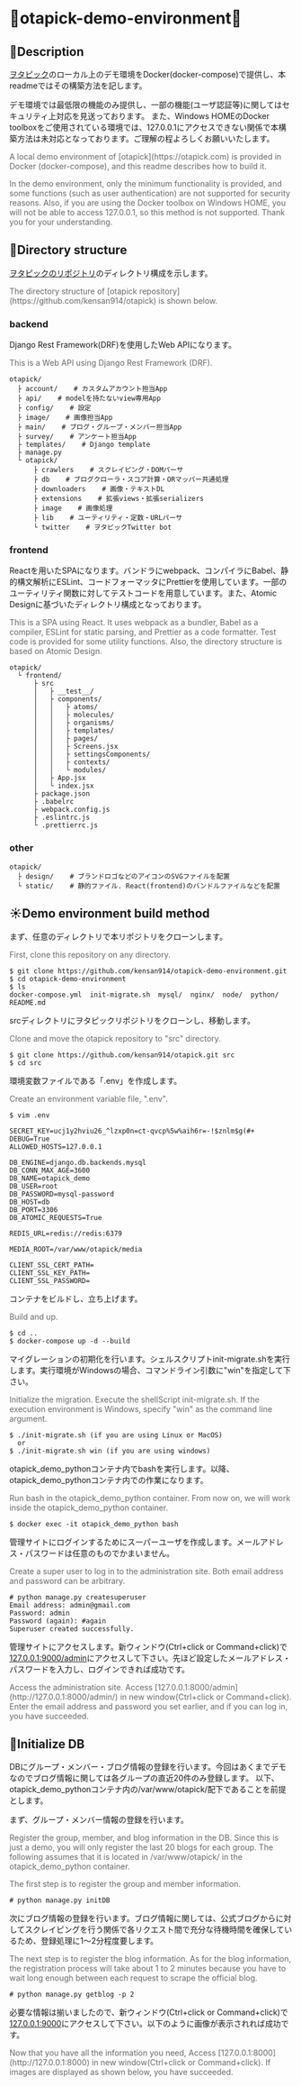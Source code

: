 # :whale:otapick-demo-environment:whale2:

## :deciduous_tree:Description
[ヲタピック](https://otapick.com)のローカル上のデモ環境をDocker(docker-compose)で提供し、本readmeではその構築方法を記します。

デモ環境では最低限の機能のみ提供し、一部の機能(ユーザ認証等)に関してはセキュリティ上対応を見送っております。
また、Windows HOMEのDocker toolboxをご使用されている環境では、127.0.0.1にアクセスできない関係で本構築方法は未対応となっております。ご理解の程よろしくお願いいたします。

<font color="dimgray">
A local demo environment of [otapick](https://otapick.com) is provided in Docker (docker-compose), and this readme describes how to build it.

In the demo environment, only the minimum functionality is provided, and some functions (such as user authentication) are not supported for security reasons. Also, if you are using the Docker toolbox on Windows HOME, you will not be able to access 127.0.0.1, so this method is not supported. Thank you for your understanding.
</font>

## :rainbow:Directory structure
[ヲタピックのリポジトリ](https://github.com/kensan914/otapick)のディレクトリ構成を示します。

<font color="dimgray">
The directory structure of [otapick repository](https://github.com/kensan914/otapick) is shown below.
</font>

### backend
Django Rest Framework(DRF)を使用したWeb APIになります。

<font color="dimgray">
This is a Web API using Django Rest Framework (DRF).
</font>


```
otapick/
  ├ account/    # カスタムアカウント担当App
  ├ api/    # modelを持たないview専用App
  ├ config/    # 設定
  ├ image/    # 画像担当App
  ├ main/    # ブログ・グループ・メンバー担当App
  ├ survey/    # アンケート担当App
  ├ templates/    # Django template
  ├ manage.py
  └ otapick/
      ├ crawlers    # スクレイピング・DOMパーサ
      ├ db    # ブログクローラ・スコア計算・ORマッパー共通処理
      ├ downloaders    # 画像・テキストDL
      ├ extensions    # 拡張views・拡張serializers
      ├ image    # 画像処理
      ├ lib    # ユーティリティ・定数・URLパーサ
      └ twitter    # ヲタピックTwitter bot
```

### frontend
Reactを用いたSPAになります。バンドラにwebpack、コンパイラにBabel、静的構文解析にESLint、コードフォーマッタにPrettierを使用しています。一部のユーティリティ関数に対してテストコードを用意しています。また、Atomic Designに基づいたディレクトリ構成となっております。

<font color="dimgray">
This is a SPA using React. It uses webpack as a bundler, Babel as a compiler, ESLint for static parsing, and Prettier as a code formatter. Test code is provided for some utility functions. Also, the directory structure is based on Atomic Design.
</font>


```
otapick/
  └ frontend/
      ├ src
      │   ├ __test__/
      │   ├ components/
      │   │   ├ atoms/
      │   │   ├ molecules/
      │   │   ├ organisms/
      │   │   ├ templates/
      │   │   ├ pages/
      │   │   ├ Screens.jsx
      │   │   ├ settingsComponents/
      │   │   ├ contexts/
      │   │   └ modules/
      │   ├ App.jsx
      │   └ index.jsx
      ├ package.json
      ├ .babelrc
      ├ webpack.config.js
      ├ .eslintrc.js
      └ .prettierrc.js
```

### other
```
otapick/
  ├ design/    # ブランドロゴなどのアイコンのSVGファイルを配置
  └ static/    # 静的ファイル. React(frontend)のバンドルファイルなどを配置
```

## :sunny:Demo environment build method
まず、任意のディレクトリで本リポジトリをクローンします。

<font color="dimgray">
First, clone this repository on any directory.
</font>


```
$ git clone https://github.com/kensan914/otapick-demo-environment.git
$ cd otapick-demo-environment
$ ls
docker-compose.yml  init-migrate.sh  mysql/  nginx/  node/  python/  README.md
```
srcディレクトリにヲタピックリポジトリをクローンし、移動します。

<font color="dimgray">
Clone and move the otapick repository to "src" directory.
</font>


```
$ git clone https://github.com/kensan914/otapick.git src
$ cd src
```
環境変数ファイルである「.env」を作成します。

<font color="dimgray">
Create an environment variable file, ".env".
</font>


```
$ vim .env
```
```
SECRET_KEY=ucj1y2hviu26_^lzxp0n=ct-qvcp%5w%aih6r=-!$znlm$g(#+
DEBUG=True
ALLOWED_HOSTS=127.0.0.1

DB_ENGINE=django.db.backends.mysql
DB_CONN_MAX_AGE=3600
DB_NAME=otapick_demo
DB_USER=root
DB_PASSWORD=mysql-password
DB_HOST=db
DB_PORT=3306
DB_ATOMIC_REQUESTS=True

REDIS_URL=redis://redis:6379

MEDIA_ROOT=/var/www/otapick/media

CLIENT_SSL_CERT_PATH=
CLIENT_SSL_KEY_PATH=
CLIENT_SSL_PASSWORD=
```
コンテナをビルドし、立ち上げます。

<font color="dimgray">
Build and up.
</font>


```
$ cd ..
$ docker-compose up -d --build
```
マイグレーションの初期化を行います。シェルスクリプトinit-migrate.shを実行します。実行環境がWindowsの場合、コマンドライン引数に"win"を指定して下さい。

<font color="dimgray">
Initialize the migration. Execute the shellScript init-migrate.sh. If the execution environment is Windows, specify "win" as the command line argument.
</font>


```
$ ./init-migrate.sh (if you are using Linux or MacOS)
  or
$ ./init-migrate.sh win (if you are using windows)
```

otapick_demo_pythonコンテナ内でbashを実行します。以降、otapick_demo_pythonコンテナ内での作業になります。

<font color="dimgray">
Run bash in the otapick_demo_python container. From now on, we will work inside the otapick_demo_python container.
</font>


```
$ docker exec -it otapick_demo_python bash
```

管理サイトにログインするためにスーパーユーザを作成します。メールアドレス・パスワードは任意のものでかまいません。

<font color="dimgray">
Create a super user to log in to the administration site. Both email address and password can be arbitrary.
</font>


```
# python manage.py createsuperuser
Email address: admin@gmail.com
Password: admin
Password (again): #again
Superuser created successfully.
```

管理サイトにアクセスします。新ウィンドウ(Ctrl+click or Command+click)で[127.0.0.1:9000/admin](http://127.0.0.1:9000/admin/)にアクセスして下さい。先ほど設定したメールアドレス・パスワードを入力し、ログインできれば成功です。

<font color="dimgray">
Access the administration site. Access [127.0.0.1:8000/admin](http://127.0.0.1:8000/admin/) in new window(Ctrl+click or Command+click). Enter the email address and password you set earlier, and if you can log in, you have succeeded.
</font>

## :low_brightness:Initialize DB
DBにグループ・メンバー・ブログ情報の登録を行います。今回はあくまでデモなのでブログ情報に関しては各グループの直近20件のみ登録します。
以下、otapick_demo_pythonコンテナ内の/var/www/otapick/配下であることを前提とします。

まず、グループ・メンバー情報の登録を行います。

<font color="dimgray">
Register the group, member, and blog information in the DB. Since this is just a demo, you will only register the last 20 blogs for each group.
The following assumes that it is located in /var/www/otapick/ in the otapick_demo_python container.

The first step is to register the group and member information.
</font>


```
# python manage.py initDB
```

次にブログ情報の登録を行います。ブログ情報に関しては、公式ブログからに対してスクレイピングを行う関係で各リクエスト間で充分な待機時間を確保しているため、登録処理に1～2分程度要します。

<font color="dimgray">
The next step is to register the blog information. As for the blog information, the registration process will take about 1 to 2 minutes because you have to wait long enough between each request to scrape the official blog.
</font>


```
# python manage.py getblog -p 2
```

必要な情報は揃いましたので、新ウィンドウ(Ctrl+click or Command+click)で[127.0.0.1:9000](http://127.0.0.1:9000)にアクセスして下さい。以下のように画像が表示されれば成功です。

<font color="dimgray">
Now that you have all the information you need, Access [127.0.0.1:8000](http://127.0.0.1:8000) in new window(Ctrl+click or Command+click). If images are displayed as shown below, you have succeeded.
</font>